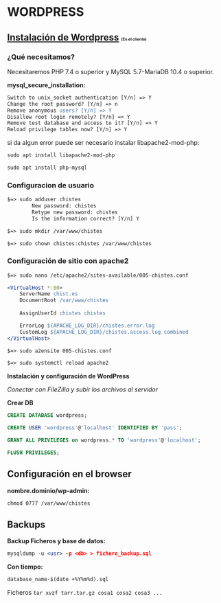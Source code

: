 # WORDPRESS

## [Instalación de Wordpress](https://es.wordpress.org/download/) <span style="font-size: xx-small;"> (En el cliente) </span>

### ¿Qué necesitamos?

Necesitaremos PHP 7.4 o superior y  MySQL 5.7-MariaDB 10.4 o superior.

**mysql_secure_installation:**

```apache
Switch to unix_socket authentication [Y/n] => Y
Change the root password? [Y/n] => n
Remove anonymous users? [Y/n] => Y
Disallow root login remotely? [Y/n] => Y
Remove test database and access to it? [Y/n] => Y
Reload privilege tables now? [Y/n] => Y
```

si da algun error puede ser necesario instalar libapache2-mod-php:

```apache
sudo apt install libapache2-mod-php 
```

```apache
sudo apt install php-mysql
```

### Configuracion de usuario

```apache
$=> sudo adduser chistes
        New password: chistes
        Retype new password: chistes
        Is the information correct? [Y/n] Y
```

```apache
$=> sudo mkdir /var/www/chistes
```

```apache
$=> sudo chown chistes:chistes /var/www/chistes
```

### Configuración de sitio con apache2

```apache
$=> sudo nano /etc/apache2/sites-available/005-chistes.conf
```

```apache
<VirtualHost *:80>
    ServerName chist.es
    DocumentRoot /var/www/chistes
    
    AssignUserId chistes chistes

    ErrorLog ${APACHE_LOG_DIR}/chistes.error.log
    CustomLog ${APACHE_LOG_DIR}/chistes.access.log combined
</VirtualHost>
```

```apache
$=> sudo a2ensite 005-chistes.conf
```

```apache
$=> sudo systemctl reload apache2
```

**Instalación y configuración de WordPress**

*Conectar con FileZilla y subir los archivos al servidor*

**Crear DB**

```SQL
CREATE DATABASE wordpress;

CREATE USER 'wordpress'@'localhost' IDENTIFIED BY 'pass';

GRANT ALL PRIVILEGES on wordpress.* TO 'wordpress'@'localhost';

FLUSH PRIVILEGES;
```

## Configuración en el browser

**nombre.dominio/wp-admin:**

```apache
chmod 0777 /var/www/chistes
```

## Backups

**Backup Ficheros y base de datos:**

```apache
mysqldump -u <usr> -p <db> > fichero_backup.sql
```

**Con tiempo:**

```apache
database_name-$(date +%Y%m%d).sql
```

Ficheros
`
tar xvzf tarr.tar.gz cosa1 cosa2 cosa3 ...
`
